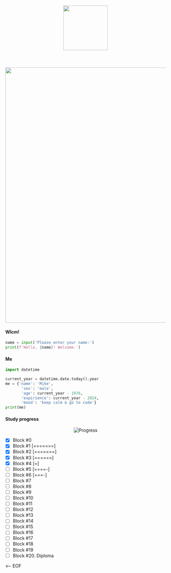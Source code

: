 <p align="center" style="padding: 40px; margin-top: 60px">
<img src="https://upload.wikimedia.org/wikipedia/commons/c/c3/Python-logo-notext.svg" width="140">
</p>
<p align=center>
  <img src='https://github.com/user-attachments/assets/304553af-c832-449f-82ff-94600b9427d3' width=800>
</p>


<h4>Wlcm!</h4>

```python
name = input('Please enter your name:')
print(f'Hello, {name}! Welcome.')
```

<h4>Me</h4>

```python
import datetime

current_year = datetime.date.today().year
me = {'name': 'Mike',
       'sex': 'male',
       'age': current_year - 1976,
       'expirience': current_year - 2024,
       'mood': 'keep calm & go to code'}
print(me)
```

<h4>Study progress</h4>

<p align=center>
  <img src="https://progress-bar.xyz/23/?scale=100&title=--Study%20Progress--&width=600&progress_color=05ae09&progress_background=d8d8d8&color=07119c" alt="Progress">
</p>


- [x] Block #0
- [x] Block #1 [=======]
- [x] Block #2 [=======]
- [x] Block #3 [======]
- [x] Block #4 [=]
- [ ] Block #5 [====-]
- [ ] Block #6 [===-]
- [ ] Block #7
- [ ] Block #8
- [ ] Block #9
- [ ] Block #10
- [ ] Block #11
- [ ] Block #12
- [ ] Block #13
- [ ] Block #14
- [ ] Block #15
- [ ] Block #16
- [ ] Block #17
- [ ] Block #18
- [ ] Block #19
- [ ] Block #20. Diploma

<-- EOF



